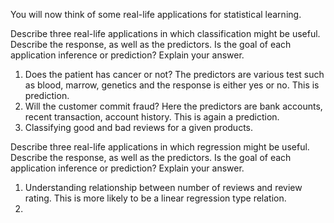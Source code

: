 You will now think of some real-life applications for statistical learning.

Describe three real-life applications in which classification might be useful. Describe the response, as well as the predictors. Is the goal of each application inference or prediction? Explain your answer.

1. Does the patient has cancer or not? The predictors are various test such as blood, marrow, genetics and the response is either yes or no. This is prediction.
2. Will the customer commit fraud? Here the predictors are bank accounts, recent transaction, account history. This is again a prediction.
3. Classifying good and bad reviews for a given products.

Describe three real-life applications in which regression might be useful. Describe the response, as well as the predictors. Is the goal of each application inference or prediction? Explain your answer.

1. Understanding relationship between number of reviews and review rating. This is more likely to be a linear regression type relation.
2. 
